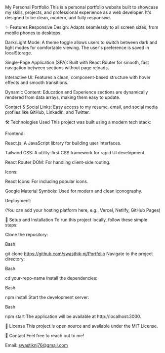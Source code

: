 My Personal Portfolio
This is a personal portfolio website built to showcase my skills, projects, and professional experience as a web developer. It's designed to be clean, modern, and fully responsive.

✨ Features
Responsive Design: Adapts seamlessly to all screen sizes, from mobile phones to desktops.

Dark/Light Mode: A theme toggle allows users to switch between dark and light modes for comfortable viewing. The user's preference is saved in localStorage.

Single-Page Application (SPA): Built with React Router for smooth, fast navigation between sections without page reloads.

Interactive UI: Features a clean, component-based structure with hover effects and smooth transitions.

Dynamic Content: Education and Experience sections are dynamically rendered from data arrays, making them easy to update.

Contact & Social Links: Easy access to my resume, email, and social media profiles like GitHub, LinkedIn, and Twitter.

🛠️ Technologies Used
This project was built using a modern tech stack:

Frontend:

React.js: A JavaScript library for building user interfaces.

Tailwind CSS: A utility-first CSS framework for rapid UI development.

React Router DOM: For handling client-side routing.

Icons:

React Icons: For including popular icons.

Google Material Symbols: Used for modern and clean iconography.

Deployment:

(You can add your hosting platform here, e.g., Vercel, Netlify, GitHub Pages)

🚀 Setup and Installation
To run this project locally, follow these simple steps:

Clone the repository:

Bash

git clone https://github.com/swasthik-nj/Portfolio
Navigate to the project directory:

Bash

cd your-repo-name
Install the dependencies:

Bash

npm install
Start the development server:

Bash

npm start
The application will be available at http://localhost:3000.

📄 License
This project is open source and available under the MIT License.

📧 Contact
Feel free to reach out to me!

Email: swastiknj76@gmail.com
